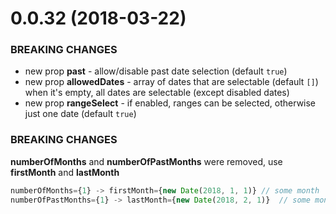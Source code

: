 # 0.0.32 (2018-03-22)

### BREAKING CHANGES

* new prop **past** - allow/disable past date selection (default `true`)
* new prop **allowedDates** - array of dates that are selectable (default `[]`) when it's empty, all dates are selectable (except disabled dates)
* new prop **rangeSelect** - if enabled, ranges can be selected, otherwise just one date (default `true`)

### BREAKING CHANGES

**numberOfMonths** and **numberOfPastMonths** were removed, use **firstMonth** and **lastMonth**

```js
numberOfMonths={1} -> firstMonth={new Date(2018, 1, 1)} // some month
numberOfPastMonths={1} -> lastMonth={new Date(2018, 2, 1)}  // some month
```
